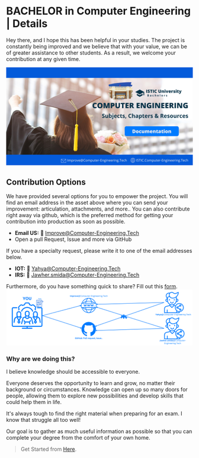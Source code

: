 <br>

<br>


# BACHELOR in Computer Engineering | Details
Hey there, and I hope this has been helpful in your studies. The project is constantly being improved and we believe that with your value, we can be of greater assistance to other students. As a result, we welcome your contribution at any given time.

![Banner](images/banner.png)






## Contribution Options
We have provided several options for you to empower the project.
You will find an email address in the asset above where you can send your improvement: articulation, attachments, and more.. You can also contribute right away via github, which is the preferred method for getting your contribution into production as soon as possible.

- **Email US:** 📧 Improve@Computer-Engineering.Tech
- Open a pull Request, Issue and more via GitHub

If you have a specialty request, please write it to one of the email addresses below.
- **IOT:** 📧 Yahya@Computer-Engineering.Tech
- **IRS:** 📧 Jawher.smida@Computer-Engineering.Tech

Furthermore, do you have something quick to share? Fill out this [form](https://forms.zohopublic.com/isticbc/form/Resources/formperma/1-4w1KAlQUkKxzvRsc2V688moUg8Ki1yM7fQVmrZpuQ?fbclid=IwAR1FDnq3LGfBSceGha03cWRwXUorw1WSEr_uuH7_egYI33ePVNUCJ0ylLJQ).
![Banner](images/latest1.png)
### Why are we doing this?
I believe knowledge should be accessible to everyone. 

Everyone deserves the opportunity to learn and grow, no matter their background or circumstances. Knowledge can open up so many doors for people, allowing them to explore new possibilities and develop skills that could help them in life.

It's always tough to find the right material when preparing for an exam. I know that struggle all too well!

Our goal is to gather as much useful information as possible so that you can complete your degree from the comfort of your own home.
> Get Started from [Here](overview.md).
